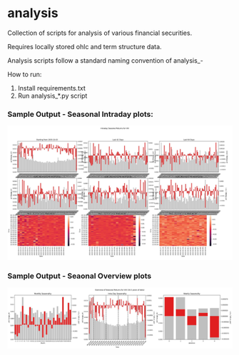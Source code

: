 # analysis

Collection of scripts for analysis of various financial securities.

Requires locally stored ohlc and term structure data. 

Analysis scripts follow a standard naming convention of analysis_<analysis type>-<symbol>

How to run:

1. Install requirements.txt 
2. Run analysis_*.py script  


### Sample Output - Seasonal Intraday plots:
![Intraday](https://github.com/doomed51/analysis/blob/main/screenshots/analysis_seasonal-intraday.JPG)
  
### Sample Output - Seaonal Overview plots
![Overview](https://github.com/doomed51/analysis/blob/main/screenshots/analysis_seasonal-overview.JPG)
